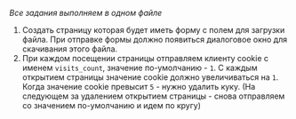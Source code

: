 *Все задания выполняем в одном файле*

1. Создать страницу которая будет иметь форму с полем для загрузки файла. При отправке формы должно появиться диалоговое окно для скачивания этого файла.
2. При каждом посещении страницы отправляем клиенту cookie с именем `visits_count`, значение по-умолчанию - `1`. C каждым открытием страницы значение cookie должно увеличиваться на `1`. Когда значение cookie превысит `5` - нужно удалить куку. (На следующем за удалением открытием страницы - снова отправляем со значением по-умолчанию и идем по кругу)